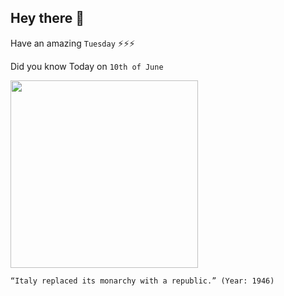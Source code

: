 ## Hey there 👋
Have an amazing `Tuesday` ⚡⚡⚡

Did you know Today on `10th of June`
 
 [<img src="https://upload.wikimedia.org/wikipedia/commons/6/63/Scheda_elettorale_referendum_2_giugno_1946.jpg" width="300" />](https://en.wikipedia.org/wiki/1946_Italian_institutional_referendum#:~:text=10%20June) 
 ```
“Italy replaced its monarchy with a republic.” (Year: 1946)
```
